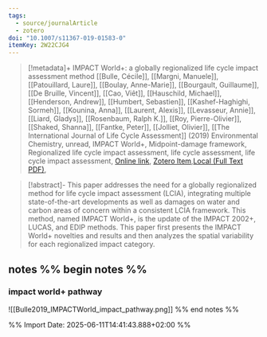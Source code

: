 ```yaml
---
tags:
  - source/journalArticle
  - zotero
doi: "10.1007/s11367-019-01583-0"
itemKey: 2W22CJG4
---
```

>[!metadata]+
> IMPACT World+: a globally regionalized life cycle impact assessment method
> [[Bulle, Cécile]], [[Margni, Manuele]], [[Patouillard, Laure]], [[Boulay, Anne-Marie]], [[Bourgault, Guillaume]], [[De Bruille, Vincent]], [[Cao, Viêt]], [[Hauschild, Michael]], [[Henderson, Andrew]], [[Humbert, Sebastien]], [[Kashef-Haghighi, Sormeh]], [[Kounina, Anna]], [[Laurent, Alexis]], [[Levasseur, Annie]], [[Liard, Gladys]], [[Rosenbaum, Ralph K.]], [[Roy, Pierre-Olivier]], [[Shaked, Shanna]], [[Fantke, Peter]], [[Jolliet, Olivier]], 
> [[The International Journal of Life Cycle Assessment]] (2019)
> Environmental Chemistry, unread, IMPACT World+, Midpoint-damage framework, Regionalized life cycle impact assessment, life cycle assessment, life cycle impact assessment, 
> [Online link](https://doi.org/10.1007/s11367-019-01583-0), [Zotero Item](zotero://select/library/items/2W22CJG4),[Local (Full Text PDF)](file://C:/Users/aburg/Documents/references/zotero/storage/964RTL67/Bulle2019_IMPACTWorld.pdf), 


>[!abstract]-
>This paper addresses the need for a globally regionalized method for life cycle impact assessment (LCIA), integrating multiple state-of-the-art developments as well as damages on water and carbon areas of concern within a consistent LCIA framework. This method, named IMPACT World+, is the update of the IMPACT 2002+, LUCAS, and EDIP methods. This paper first presents the IMPACT World+ novelties and results and then analyzes the spatial variability for each regionalized impact category.

## notes %% begin notes %%
### impact world+ pathway
![[Bulle2019_IMPACTWorld_impact_pathway.png]]
%% end notes %%

%% Import Date: 2025-06-11T14:41:43.888+02:00 %%
